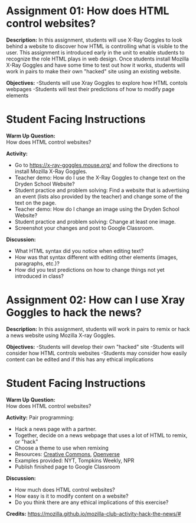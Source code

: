 # Assignment 01:  How does HTML control websites?
**Description:**
In this assignment, students will use X-Ray Goggles to look behind a website to discover how HTML is controlling what is visible to the user.  This assignment is introduced early in the unit to enable students to recognize the role HTML plays in web design.  Once students install Mozilla X-Ray Goggles and have some time to test out how it works, students will work in pairs to make their own "hacked" site using an existing website. 

**Objectives:**
-Students will use Xray Goggles to explore how HTML contols webpages
-Students will test their predictions of how to modify page elements 

# Student Facing Instructions
**Warm Up Question:**<br>
How does HTML control websites?<br>

**Activity:**
- Go to https://x-ray-goggles.mouse.org/ and follow the directions to install Mozilla X-Ray Goggles.
- Teacher demo:  How do I use the X-Ray Goggles to change text on the Dryden School Website?
- Student practice and problem solving: Find a website that is advertising an event (lists also provided by the teacher) and change some of the text on the page. 
- Teacher demo: How do I change an image using the Dryden School Website?  
- Student practice and problem solving: Change at least one image.
- Screenshot your changes and post to Google Classroom. 

**Discussion:**
- What HTML syntax did you notice when editing text?
- How was that syntax different with editing other elements (images, paragraphs, etc.)?
- How did you test predictions on how to change things not yet introduced in class? 

# Assignment 02:  How can I use Xray Goggles to hack the news? 
**Description:**
In this assignment, students will work in pairs to remix or hack a news website using Mozilla X-ray Goggles.  

**Objectives:**
-Students will develop their own "hacked" site
-Students will consider how HTML controls websites
-Students may consider how easily content can be edited and if this has any ethical implications

# Student Facing Instructions
**Warm Up Question:**<br>
How does HTML control websites?<br>

**Activity:**
Pair programming:  
- Hack a news page with a partner.
- Together, decide on a news webpage that uses a lot of HTML to remix, or "hack"
- Choose a theme to use when remixing
- Resources: [Creative Commons](https://creativecommons.org/use-remix/), [Openverse](https://wordpress.org/openverse/?referrer=creativecommons.org)
- Examples provided:  NYT, Tompkins Weekly, NPR
- Publish finished page to Google Classroom

**Discussion:**
- How much does HTML control websites?
- How easy is it to modify content on a website?
- Do you think there are any ethical implications of this exercise? 

**Credits:** https://mozilla.github.io/mozilla-club-activity-hack-the-news/#

